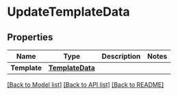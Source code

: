 # UpdateTemplateData

## Properties
Name | Type | Description | Notes
------------ | ------------- | ------------- | -------------
**Template** | [**TemplateData**](template_data.md) |  | 

[[Back to Model list]](../README.md#documentation-for-models) [[Back to API list]](../README.md#documentation-for-api-endpoints) [[Back to README]](../README.md)


